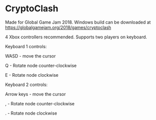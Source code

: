 # CryptoClash

Made for Global Game Jam 2018. Windows build can be downloaded at https://globalgamejam.org/2018/games/cryptoclash

4 Xbox controllers recommended. Supports two players on keyboard.


Keyboard 1 controls:

WASD - move the cursor

Q - Rotate node counter-clockwise

E - Rotate node clockwise


Keyboard 2 controls:

Arrow keys - move the cursor

, - Rotate node counter-clockwise

. - Rotate node clockwise